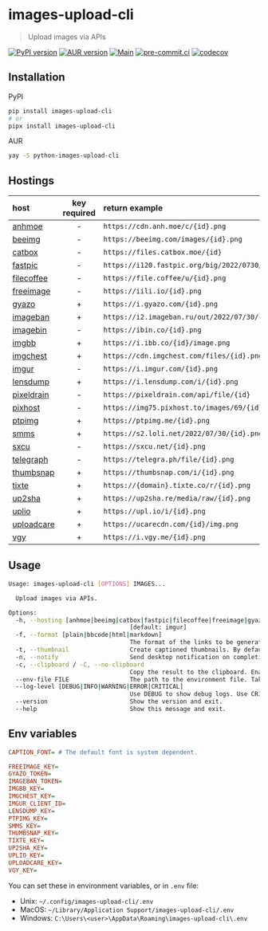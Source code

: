 # images-upload-cli

> Upload images via APIs

[![PyPI version](https://img.shields.io/pypi/v/images-upload-cli)](https://pypi.org/project/images-upload-cli)
[![AUR version](https://img.shields.io/aur/version/python-images-upload-cli)](https://aur.archlinux.org/packages/python-images-upload-cli)
[![Main](https://github.com/DeadNews/images-upload-cli/actions/workflows/main.yml/badge.svg)](https://github.com/DeadNews/images-upload-cli/actions/workflows/main.yml)
[![pre-commit.ci](https://results.pre-commit.ci/badge/github/DeadNews/images-upload-cli/main.svg)](https://results.pre-commit.ci/latest/github/DeadNews/images-upload-cli/main)
[![codecov](https://codecov.io/gh/DeadNews/images-upload-cli/branch/main/graph/badge.svg?token=OCZDZIYPMC)](https://codecov.io/gh/DeadNews/images-upload-cli)

## Installation

PyPI

```sh
pip install images-upload-cli
# or
pipx install images-upload-cli
```

AUR

```sh
yay -S python-images-upload-cli
```

## Hostings

| host                                  | key required | return example                                       |
| :------------------------------------ | :----------: | :--------------------------------------------------- |
| [anhmoe](https://anh.moe/)            |      -       | `https://cdn.anh.moe/c/{id}.png`                     |
| [beeimg](https://beeimg.com/)         |      -       | `https://beeimg.com/images/{id}.png`                 |
| [catbox](https://catbox.moe/)         |      -       | `https://files.catbox.moe/{id}`                      |
| [fastpic](https://fastpic.org/)       |      -       | `https://i120.fastpic.org/big/2022/0730/d9/{id}.png` |
| [filecoffee](https://file.coffee/)    |      -       | `https://file.coffee/u/{id}.png`                     |
| [freeimage](https://freeimage.host/)  |      -       | `https://iili.io/{id}.png`                           |
| [gyazo](https://gyazo.com/)           |      +       | `https://i.gyazo.com/{id}.png`                       |
| [imageban](https://imageban.ru/)      |      +       | `https://i2.imageban.ru/out/2022/07/30/{id}.png`     |
| [imagebin](https://imagebin.ca/)      |      -       | `https://ibin.co/{id}.png`                           |
| [imgbb](https://imgbb.com/)           |      +       | `https://i.ibb.co/{id}/image.png`                    |
| [imgchest](https://imgchest.com/)     |      +       | `https://cdn.imgchest.com/files/{id}.png`            |
| [imgur](https://imgur.com/)           |      -       | `https://i.imgur.com/{id}.png`                       |
| [lensdump](https://lensdump.com/)     |      +       | `https://i.lensdump.com/i/{id}.png`                  |
| [pixeldrain](https://pixeldrain.com/) |      -       | `https://pixeldrain.com/api/file/{id}`               |
| [pixhost](https://pixhost.to/)        |      -       | `https://img75.pixhost.to/images/69/{id}_img.png`    |
| [ptpimg](https://ptpimg.me/)          |      +       | `https://ptpimg.me/{id}.png`                         |
| [smms](https://sm.ms/)                |      +       | `https://s2.loli.net/2022/07/30/{id}.png`            |
| [sxcu](https://sxcu.net/)             |      -       | `https://sxcu.net/{id}.png`                          |
| [telegraph](https://telegra.ph/)      |      -       | `https://telegra.ph/file/{id}.png`                   |
| [thumbsnap](https://thumbsnap.com/)   |      +       | `https://thumbsnap.com/i/{id}.png`                   |
| [tixte](https://tixte.com/)           |      +       | `https://{domain}.tixte.co/r/{id}.png`               |
| [up2sha](https://up2sha.re/)          |      +       | `https://up2sha.re/media/raw/{id}.png`               |
| [uplio](https://upl.io/)              |      +       | `https://upl.io/i/{id}.png`                          |
| [uploadcare](https://uploadcare.com/) |      +       | `https://ucarecdn.com/{id}/img.png`                  |
| [vgy](https://vgy.me/)                |      +       | `https://i.vgy.me/{id}.png`                          |

## Usage

```sh
Usage: images-upload-cli [OPTIONS] IMAGES...

  Upload images via APIs.

Options:
  -h, --hosting [anhmoe|beeimg|catbox|fastpic|filecoffee|freeimage|gyazo|imageban|imagebin|imgbb|imgchest|imgur|lensdump|pixeldrain|pixhost|ptpimg|smms|sxcu|telegraph|thumbsnap|tixte|up2sha|uplio|uploadcare|vgy]
                                  [default: imgur]
  -f, --format [plain|bbcode|html|markdown]
                                  The format of the links to be generated.  [default: plain]
  -t, --thumbnail                 Create captioned thumbnails. By default, in bbcode format.
  -n, --notify                    Send desktop notification on completion. Required libnotify.
  -c, --clipboard / -C, --no-clipboard
                                  Copy the result to the clipboard. Enabled by default.
  --env-file FILE                 The path to the environment file. Takes precedence over the default config file.
  --log-level [DEBUG|INFO|WARNING|ERROR|CRITICAL]
                                  Use DEBUG to show debug logs. Use CRITICAL to suppress all logs.  [default: INFO]
  --version                       Show the version and exit.
  --help                          Show this message and exit.
```

## Env variables

```ini
CAPTION_FONT= # The default font is system dependent.

FREEIMAGE_KEY=
GYAZO_TOKEN=
IMAGEBAN_TOKEN=
IMGBB_KEY=
IMGCHEST_KEY=
IMGUR_CLIENT_ID=
LENSDUMP_KEY=
PTPIMG_KEY=
SMMS_KEY=
THUMBSNAP_KEY=
TIXTE_KEY=
UP2SHA_KEY=
UPLIO_KEY=
UPLOADCARE_KEY=
VGY_KEY=
```

You can set these in environment variables, or in `.env` file:

- Unix: `~/.config/images-upload-cli/.env`
- MacOS: `~/Library/Application Support/images-upload-cli/.env`
- Windows: `C:\Users\<user>\AppData\Roaming\images-upload-cli\.env`
